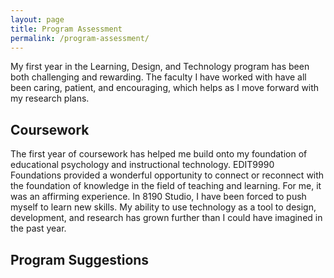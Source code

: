 ```yaml
---
layout: page
title: Program Assessment
permalink: /program-assessment/
---
```


My first year in the Learning, Design, and Technology program has been both challenging and rewarding. The faculty I have worked with have all been caring, patient, and encouraging, which helps as I move forward with my research plans.

## Coursework

The first year of coursework has helped me build onto my foundation of educational psychology and instructional technology. EDIT9990 Foundations provided a wonderful opportunity to connect or reconnect with the foundation of knowledge in the field of teaching and learning. For me, it was an affirming experience. In 8190 Studio, I have been forced to push myself to learn new skills. My ability to use technology as a tool to design, development, and research has grown further than I could have imagined in the past year. 

## Program Suggestions

